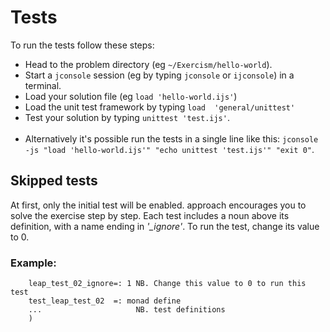 # Tests

To run the tests follow these steps:

- Head to the problem directory (eg `~/Exercism/hello-world`).
- Start a `jconsole` session (eg by typing `jconsole` or `ijconsole`) in a terminal.
- Load your solution file (eg `load 'hello-world.ijs'`)
- Load the unit test framework by typing `load  'general/unittest'`
- Test your solution by typing `unittest 'test.ijs'`.
<br></br>
- Alternatively it's possible run the tests in a single line like this: `jconsole -js "load 'hello-world.ijs'" "echo unittest 'test.ijs'" "exit 0"`.

## Skipped tests

At first, only the initial test will be enabled.
approach encourages you to solve the exercise step by step.
Each test includes a noun above its definition, with a name ending in _'\_ignore'_.
To run the test, change its value to 0.

### Example:

```
    leap_test_02_ignore=: 1 NB. Change this value to 0 to run this test
    test_leap_test_02  =: monad define
    ...                     NB. test definitions
    )
```
